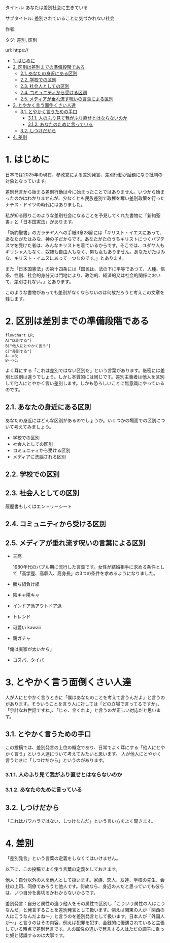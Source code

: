 タイトル: あなたは差別社会に生きている

サブタイトル: 差別されていることに気づかれない社会

作者:

タグ: 差別, 区別

url: https://

<!-- mtoc-start -->

- [1. はじめに](#1-はじめに)
- [2. 区別は差別までの準備段階である](#2-区別は差別までの準備段階である)
  - [2.1. あなたの身近にある区別](#21-あなたの身近にある区別)
  - [2.2. 学校での区別](#22-学校での区別)
  - [2.3. 社会人としての区別](#23-社会人としての区別)
  - [2.4. コミュニティから受ける区別](#24-コミュニティから受ける区別)
  - [2.5. メディアが垂れ流す呪いの言葉による区別](#25-メディアが垂れ流す呪いの言葉による区別)
- [3. とやかく言う面倒くさい人達](#3-とやかく言う面倒くさい人達)
  - [3.1. とやかく言うための手口](#31-とやかく言うための手口)
    - [3.1.1. 人のふり見て我がふり直せとはならないのか](#311-人のふり見て我がふり直せとはならないのか)
    - [3.1.2. あなたのために言っている](#312-あなたのために言っている)
  - [3.2. しつけだから](#32-しつけだから)
- [4. 差別](#4-差別)

<!-- mtoc-end -->

# 1. はじめに

日本では2025年の現在、参政党による差別発言、差別行動が話題になり批判の対象となっています。

差別発言から始まる差別行動は今に始まったことではありません。いつから始まったのかはわかりませんが、少なくとも民族差別で政権を奪い差別政策を行ったナチス・ドイツの時代にはありました。

私が知る限りこのような差別社会になることを予見してくれた書物に「新約聖書」と「日本国憲法」があります。

「新約聖書」のガラテヤ人への手紙3章28節には「キリスト・イエスにあって、あなたがたはみな、神の子だからです。あなたがたのうちキリストにつくバプテスマを受けた者は、みんなキリストを着ているからです。そこでは、ユダヤ人もギリシャ人もなく、奴隷も自由人もなく、男も女もありません。あなたがたはみな、キリスト・イエスにあって一つなのです。」とあります。

また「日本国憲法」の第十四条には「国民は、法の下に平等であつて、人種、信条、性別、社会的身分又は門地により、政治的、経済的又は社会的関係において、差別されない。」とあります。

このような書物があっても差別がなくならないのは何故だろうと考えこの文章を残します。

# 2. 区別は差別までの準備段階である

```mermaid
flowchart LR;
A["区別する"]
B["他人にとやかく言う"]
C["差別する"]
A-->B;
B-->C;
```

よく耳にする「これは差別ではない区別だ」という言葉があります。厳密には差別と区別は違うでしょう。しかし本質的には同じです。差別主義者は他人を区別して他人にとやかく言い差別します。しかも恐ろしいことに無意識にやっているのです。

## 2.1. あなたの身近にある区別

あなたの身近にはどんな区別があるのでしょうか。いくつかの場面での区別について考えてみましょう。

- 学校での区別
- 社会人としての区別
- コミュニティから受ける区別
- メディアに洗脳される区別

## 2.2. 学校での区別

## 2.3. 社会人としての区別

履歴書もしくはエントリーシート

## 2.4. コミュニティから受ける区別

## 2.5. メディアが垂れ流す呪いの言葉による区別

- 三高

  1980年代のバブル期に流行した言葉です。女性が結婚相手に求める条件として「高学歴、高収入、高身長」の3つの条件を求めるようになりました。

- 勝ち組負け組
- 陰キャ陽キャ
- インドア派アウトドア派
- トレンド
- 可愛い kawaii
- 親ガチャ

「俺は実家が太いから」

- コスパ、タイパ

# 3. とやかく言う面倒くさい人達

人が人にとやかく言うときに「僕はあなたのことを考えて言うんだよ」と言うのがあります。そういうことを言う人に対しては「どの立場で言ってるですか」、「余計なお世話ですね」、「じゃ、金くれよ」と言うのが正しい対応だと思います。

## 3.1. とやかく言うための手口

この投稿では、差別発言の上位の概念であり、日常でよく耳にする「他人にとやかく言う」という人達について考えてみたいと思います。
人が他人にとやかく言うときに「しつけだから」というのがあります。

### 3.1.1. 人のふり見て我がふり直せとはならないのか

### 3.1.2. あなたのために言っている

## 3.2. しつけだから

「これはパワハラではない、しつけなんだ」という言い方をよく聞きます。

# 4. 差別

「差別発言」という言葉の定義をしなくてはいけません。

以下に、この投稿でよく使う言葉の定義をしておきます。

他人：自分以外の人を他人として扱います。家族、恋人、友達、学校の先生、会社の上司、同僚であろうと他人です。何故なら、身近の人だと思っていても彼らは、いつ自分を裏切るかわからないからです。

差別発言：自分と属性の違う他人をその属性で区別し「こういう属性の人はこうなんだ」と発言することを差別発言として扱います。例えば関東の人が「関西の人はこうなんだよね〜」と言うのを差別発言として扱います。日本人が「外国人が〜」と言うのはその内容、例えば犯罪を犯す、金銭的に優遇されていると主張している時点で差別発言です。人の属性の違いで発言する人はただの調子に乗った奴と認識するのは大事です。
